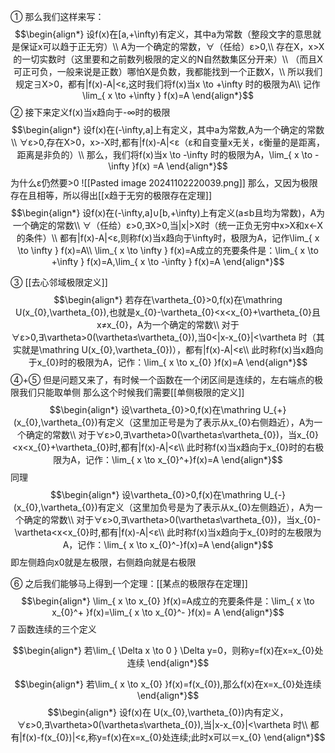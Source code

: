 ①
那么我们这样来写：
$$\begin{align*}
设f(x)在[a,+\infty)有定义，其中a为常数（整段文字的意思就是保证x可以趋于正无穷）\\
A为一个确定的常数，∀（任给）ε>0,\\
存在X，x>X的一切实数时（这里要和之前数列极限的定义的N自然数集区分开来）\\
（而且X可正可负，一般来说是正数）哪怕X是负数，我都能找到一个正数X，\\
所以我们规定∃X>0，都有|f(x)-A|<ε,这时我们将f(x)当x \to +\infty 时的极限为A\\
记作\lim_{ x \to +\infty } f(x)=A
\end{align*}$$
②
接下来定义f(x)当x趋向于-∞时的极限
$$\begin{align*}
设f(x)在(-\infty,a]上有定义，其中a为常数,A为一个确定的常数\\
∀ε>0,存在X>0，x>-X时,都有|f(x)-A|<ε（ε和自变量x无关，ε衡量的是距离，距离是非负的）\\
那么，我们将f(x)当x \to -\infty 时的极限为A，\lim_{ x \to -\infty }f(x) =A
\end{align*}$$
为什么ε仍然要>0
![[Pasted image 20241102220039.png]]
那么，又因为极限存在且相等，所以得出[[x趋于无穷的极限存在定理]] 
$$\begin{align*}
设f(x)在(-\infty,a]∪[b,+\infty)上有定义(a≤b且均为常数)，A为一个确定的常数\\
∀（任给）ε>0,∃X>0,当|x|>X时（统一正负无穷中x>X和x<-X的条件）\\
都有|f(x)-A|<ε,则称f(x)当x趋向于\infty时，极限为A，记作\lim_{ x \to \infty } f(x)=A\\
\lim_{ x \to \infty } f(x)=A成立的充要条件是：\lim_{ x \to +\infty } f(x)=A,\lim_{ x \to -\infty } f(x)=A
\end{align*}$$

③
[[去心邻域极限定义]] 
$$\begin{align*}
若存在\vartheta_{0}>0,f(x)在\mathring U(x_{0},\vartheta_{0}),也就是x_{0}-\vartheta_{0}<x<x_{0}+\vartheta_{0}且x≠x_{0}，A为一个确定的常数\\
对于∀ε>0,∃\vartheta>0(\vartheta≤\vartheta_{0}),当0<|x-x_{0}|<\vartheta 时（其实就是\mathring U(x_{0},\vartheta_{0})），都有|f(x)-A|<ε\\
此时称f(x)当x趋向于x_{0}时的极限为A，记作：\lim_{ x \to x_{0} }f(x)=A 
\end{align*}$$
④+⑤
但是问题又来了，有时候一个函数在一个闭区间是连续的，左右端点的极限我们只能取单侧
那么这个时候我们需要[[单侧极限的定义]] 
$$\begin{align*}
设\vartheta_{0}>0,f(x)在\mathring U_{+}(x_{0},\vartheta_{0})有定义（这里加正号是为了表示从x_{0}右侧趋近），A为一个确定的常数\\
对于∀ε>0,∃\vartheta>0(\vartheta≤\vartheta_{0})，当x_{0}<x<x_{0}+\vartheta_{0}时,都有|f(x)-A|<ε\\
此时称f(x)当x趋向于x_{0}时的右极限为A，记作：\lim_{ x \to x_{0}^+}f(x)=A 
\end{align*}$$
同理
$$\begin{align*}
设\vartheta_{0}>0,f(x)在\mathring U_{-}(x_{0},\vartheta_{0})有定义（这里加负号是为了表示从x_{0}左侧趋近），A为一个确定的常数\\
对于∀ε>0,∃\vartheta>0(\vartheta≤\vartheta_{0})，当x_{0}-\vartheta<x<x_{0}时,都有|f(x)-A|<ε\\
此时称f(x)当x趋向于x_{0}时的左极限为A，记作：\lim_{ x \to x_{0}^-}f(x)=A 
\end{align*}$$
即左侧趋向x0就是左极限，右侧趋向就是右极限

⑥
之后我们能够马上得到一个定理：[[某点的极限存在定理]] 
$$\begin{align*}
\lim_{ x \to x_{0} }f(x)=A成立的充要条件是：\lim_{ x \to x_{0}^+ }f(x)=\lim_{ x \to x_{0}^- }f(x)= A  
\end{align*}$$
7 函数连续的三个定义

$$\begin{align*}
若\lim_{ \Delta x \to 0 } \Delta y=0，则称y=f(x)在x=x_{0}处连续
\end{align*}$$

$$\begin{align*}
若\lim_{ x \to x_{0} }f(x)=f(x_{0}),那么f(x)在x=x_{0}处连续 
\end{align*}$$
$$\begin{align*}
设f(x)在 U(x_{0},\vartheta_{0})内有定义，∀ε>0,∃\vartheta>0(\vartheta≤\vartheta_{0}),当|x-x_{0}|<\vartheta 时\\
都有|f(x)-f(x_{0})|<ε,称y=f(x)在x=x_{0}处连续;此时x可以＝x_{0}
\end{align*}$$